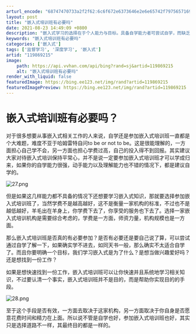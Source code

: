 ```yaml
---
arturl_encode: "68747470733a2f2f62:6c6f672e6373646e2e6e65742f7975657169616e5f6564752f:61727469636c652f64657461696c732f313139383639323135"
layout: post
title: "嵌入式培训班有必要吗"
date: 2021-08-23 14:49:09 +0800
description: "嵌入式学习的选择在于个人能力与目标。具备自学能力者可尝试自学，而缺乏相关技能"
keywords: "嵌入式培训班有必要吗"
categories: ['嵌入式']
tags: ['监督学习', '深度学习', '嵌入式']
artid: "119869215"
image:
    path: https://api.vvhan.com/api/bing?rand=sj&artid=119869215
    alt: "嵌入式培训班有必要吗"
render_with_liquid: false
featuredImage: https://bing.ee123.net/img/rand?artid=119869215
featuredImagePreview: https://bing.ee123.net/img/rand?artid=119869215
---
```


# 嵌入式培训班有必要吗？

对于很多想要从事嵌入式相关工作的人来说，自学还是参加嵌入式培训班一直都是个大难题，难度不亚于哈姆雷特自问to be or not to be。这是很能理解的，一方面担心自己学不会，另一方面也担心学费过高，自己的投入得不到回报。其实建议大家对待嵌入式培训保持平常心，并不是说一定要参加嵌入式培训班才可以学成归来，如果你的自学能力很强，动手能力以及理解能力也不错的情况下，都是建议自学的。

![27.png](https://i-blog.csdnimg.cn/blog_migrate/11c6f9c72c541c92ddeefc6fdb3b276d.png)

但是如果这几样能力都不具备的情况下还想要学习嵌入式知识，那就要选择参加嵌入式培训班了，当然学费不是越高越好，这不是衡量一家机构的标准，不过也不是越低越好，羊毛出在羊身上，你学费下去了，你享受的服务也下去了。选择一家嵌入式培训机构是需要综合考虑的，学费是一方面，师资力量，机构规模也是一方面。

那么嵌入式培训班是否真的有必要参加？是否有必要还是要自己说了算，可以尝试通过自学了解一下，如果确实学不进去，如同天书一般，那么确实不太适合自学了。而且你要明确一个目标，我们学习嵌入式是为了什么？是想当做兴趣爱好吗？还是想找到一份工作？

如果是想快速找到一份工作，嵌入式培训班可以让你快速并且系统地学习相关知识，不过要认清一个事实，嵌入式培训班并不是目的，而是帮助你实现目的的手段。

![28.png](https://i-blog.csdnimg.cn/blog_migrate/603713c2a90adda4329d553ca874b4d6.png)

至于这个手段是否有效，一方面去取决于这家机构，另一方面取决于你自身是否愿意花费时间和精力在上面。所以说不管是自学也好，参加嵌入式培训班也好，其实只是选择道路不一样，其最终目的都是一样的。